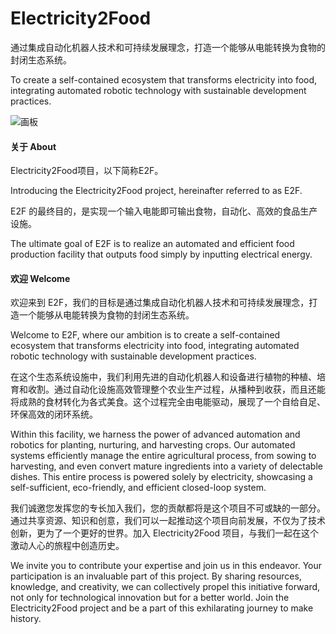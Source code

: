 # Electricity2Food

通过集成自动化机器人技术和可持续发展理念，打造一个能够从电能转换为食物的封闭生态系统。

To create a self-contained ecosystem that transforms electricity into food, integrating automated robotic technology with sustainable development practices.

![画板](https://github.com/KL-RA/Electricity2Food/assets/19252069/67edd3be-34f5-47bf-9b48-f68a427a045a)

#### 关于 About

Electricity2Food项目，以下简称E2F。

Introducing the Electricity2Food project, hereinafter referred to as E2F.

E2F 的最终目的，是实现一个输入电能即可输出食物，自动化、高效的食品生产设施。

The ultimate goal of E2F is to realize an automated and efficient food production facility that outputs food simply by inputting electrical energy.

#### 欢迎 Welcome

欢迎来到 E2F，我们的目标是通过集成自动化机器人技术和可持续发展理念，打造一个能够从电能转换为食物的封闭生态系统。

Welcome to E2F, where our ambition is to create a self-contained ecosystem that transforms electricity into food, integrating automated robotic technology with sustainable development practices.

在这个生态系统设施中，我们利用先进的自动化机器人和设备进行植物的种植、培育和收割。通过自动化设施高效管理整个农业生产过程，从播种到收获，而且还能将成熟的食材转化为各式美食。这个过程完全由电能驱动，展现了一个自给自足、环保高效的闭环系统。

Within this facility, we harness the power of advanced automation and robotics for planting, nurturing, and harvesting crops. Our automated systems efficiently manage the entire agricultural process, from sowing to harvesting, and even convert mature ingredients into a variety of delectable dishes. This entire process is powered solely by electricity, showcasing a self-sufficient, eco-friendly, and efficient closed-loop system.

我们诚邀您发挥您的专长加入我们，您的贡献都将是这个项目不可或缺的一部分。通过共享资源、知识和创意，我们可以一起推动这个项目向前发展，不仅为了技术创新，更为了一个更好的世界。加入 Electricity2Food 项目，与我们一起在这个激动人心的旅程中创造历史。

We invite you to contribute your expertise and join us in this endeavor. Your participation is an invaluable part of this project. By sharing resources, knowledge, and creativity, we can collectively propel this initiative forward, not only for technological innovation but for a better world. Join the Electricity2Food project and be a part of this exhilarating journey to make history.
